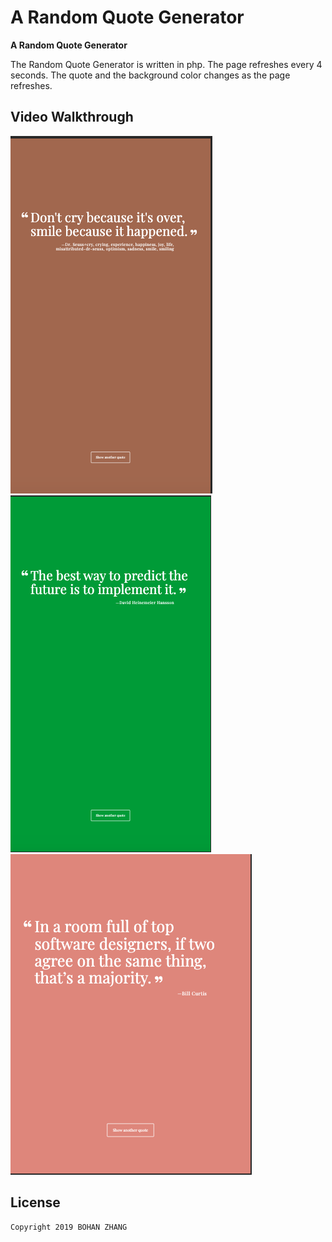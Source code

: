 # A Random Quote Generator

**A Random Quote Generator** 

The Random Quote Generator is written in php. The page refreshes every 4 seconds. The quote and the background color changes as the page refreshes.

## Video Walkthrough

<img src='./screenshots/1.png' title='screenshot' width='' alt='screenshot' />

<img src='./screenshots/2.png' title='screenshot' width='' alt='screenshot' />

<img src='./screenshots/3.png' title='screenshot' width='' alt='screenshot' />


## License

    Copyright 2019 BOHAN ZHANG
